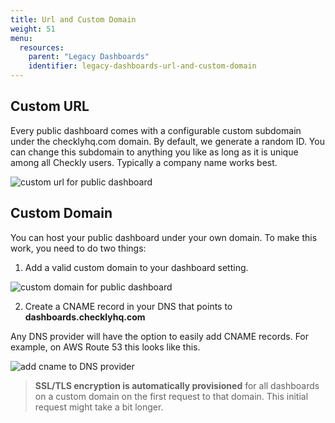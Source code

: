 ```yaml
---
title: Url and Custom Domain
weight: 51
menu:
  resources:
    parent: "Legacy Dashboards"
    identifier: legacy-dashboards-url-and-custom-domain
---
```


## Custom URL

Every public dashboard comes with a configurable custom subdomain under the checklyhq.com domain. By default, we generate
a random ID. You can change this subdomain to anything you like as long as it is unique among all Checkly users.
Typically a company name works best.

![custom url for public dashboard](/docs/images/dashboards/custom_url.png)


## Custom Domain

You can host your public dashboard under your own domain. To make this work, you need to do two things:

1. Add a valid custom domain to your dashboard setting.

![custom domain for public dashboard](/docs/images/dashboards/custom_domain.png)

2. Create a CNAME record in your DNS that points to **dashboards.checklyhq.com**

Any DNS provider will have the option to easily add CNAME records. For example, on AWS Route 53 this looks like this.

![add cname to DNS provider](/docs/images/dashboards/aws_cname.png)

> **SSL/TLS encryption is automatically provisioned** for all dashboards on a custom domain on the first request to that domain. This
initial request might take a bit longer.
